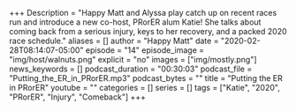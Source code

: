+++
Description = "Happy Matt and Alyssa play catch up on recent races run and introduce a new co-host, PRorER alum Katie! She talks about coming back from a serious injury, keys to her recovery, and a packed 2020 race schedule."
aliases = []
author = "Happy Matt"
date = "2020-02-28T08:14:07-05:00"
episode = "14"
episode_image = "img/host/walnuts.png"
explicit = "no"
images = ["img/mostly.png"]
news_keywords = []
podcast_duration = "00:30:03"
podcast_file = "Putting_the_ER_in_PRorER.mp3"
podcast_bytes = ""
title = "Putting the ER in PRorER"
youtube = ""
categories = []
series = []
tags = ["Katie", "2020", "PRorER", "Injury", "Comeback"]
+++
